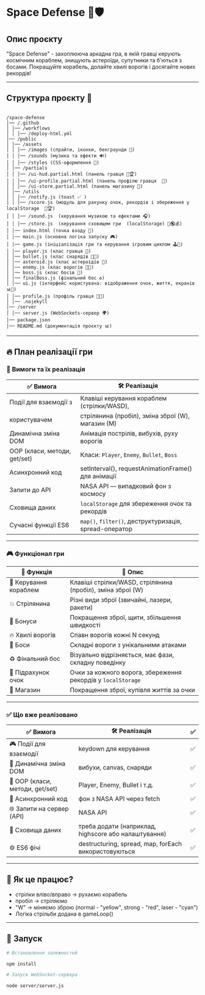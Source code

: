 # Space Defense 🚀🛡️

## Опис проєкту  

"Space Defense" - захоплююча аркадна гра, в якій гравці керують космічним кораблем, знищують астероїди, супутники та б'ються з босами. Покращуйте корабель, долайте хвилі ворогів і досягайте нових рекордів!

---

## Структура проєкту 📂

```plaintext

/space-defense  
│── /.github
│ │── /workflows
│ │ │── /deploy-html.yml
│── /public  
│ │── /assets  
│ │ │── /images (спрайти, іконки, бекграунди 💾)  
│ │ │── /sounds (музика та ефекти 🔊)  
│ │ │── /styles (CSS-оформлення 🎨)
│ │── /partials  
│ │ │── /ui-hud.partial.html (панель гравця 🧑🏆)  
│ │ │── /ui-profile.partial.html (панель профілю гравця  👤)  
│ │ │── /ui-store.partial.html (панель магазину 🛒)
│ │── /utils  
│ │ │── /notify.js (toast ✅ )  
│ │ │── /score.js (модуль для рахунку очок, рекордів і збереження у localStorage  🎯🏆)
│ │ │── /sound.js  (керування музикою та ефектами 🎧)  
│ │ │── /store.js  (керування сховищем гри  (localStorage) 💾🔇💰)
│ │── index.html (точка входу 🧠)
│ │── main.js (основна логіка запуску 🎮)  
│ │── game.js (ініціалізація гри та керування ігровим циклом 🕹️🔁)  
│ │── player.js (клас гравця 🚀)  
│ │── bullet.js (клас снарядів 🔫💥)
│ │── asteroid.js (клас астероідів 🌌)
│ │── enemy.js (клас ворогів 🤖🔥)  
│ │── boss.js (клас босів 👾)  
│ │── finalBoss.js (фінальний бос ♻️)  
│ │── ui.js (інтерфейс користувача: відображення очок, життя, екранів 📊🎁)
│ │── profile.js (профіль гравця 👩‍🚀)  
│ │── .nojekyll  
│── /server  
│ │── server.js (WebSockets-сервер 🌍)  
│── package.json  
│── README.md (документація проєкту 📊)

```

---

## 🔥 План реалізації гри

### 🎯 Вимоги та їх реалізація

| ✅ **Вимога**                 | 🛠 **Реалізація**                                      |
|-------------------------------|--------------------------------------------------------|
| Події для взаємодії з         | Клавіші керування кораблем (стрілки/WASD),             |
| користувачем                  | стрілянина (пробіл), зміна зброї (W),  магазин (М)     |
| Динамічна зміна DOM           | Анімація пострілів, вибухів, руху ворогів              |
| OOP (класи, методи, get/set)  | Класи: `Player`, `Enemy`, `Bullet`, `Boss`             |
| Асинхронний код               | setInterval(), requestAnimationFrame() для анімації    |
| Запити до API                 | NASA API — випадковий фон з космосу                    |
| Сховища даних                 |`localStorage` для збереження очок та рекордів          |
| Сучасні функції ES6           | `map()`, `filter()`, деструктуризація, spread-оператор |

---

### 🎮 Функціонал гри

| 📌 **Функція**                | 🎯 **Опис**                                                 |
|--------------------------------|-------------------------------------------------------------|
| 🚀 Керування кораблем         | Клавіші стрілки/WASD, стрілянина (пробіл), зміна зброї (W)   |
| 💥 Стрілянина                 | Різні види зброї (звичайні, лазери, ракети)                  |
| 🎁 Бонуси                     | Покращення зброї, щити, збільшення швидкості                 |
| 🔥 Хвилі ворогів              | Спавн ворогів кожні N секунд                                 |
| 👾 Боси                       | Складні вороги з унікальними атаками                         |
| ♻️ Фінальний бос              | Візуально відрізняється, має фази, складну поведінку         |
| 🎯 Підрахунок очок            | Очки за кожного ворога, збереження рекордів у `localStorage` |
| 🛒 Магазин                    | Покращення зброї, купівля життів за очки                     |

---

### ✅ Що вже реалізовано

| ✅ **Вимога**                   | 🛠 **Реалізація**                                    |  ✅ |
|---------------------------------|------------------------------------------------------|------|
| 🎮 Події для взаємодії          | keydown для керування                                |  ✅ |
| 🧱 Динамічна зміна DOM          | вибухи, canvas, снаряди                              |  ✅ |
| 🧠 OOP (класи, методи, get/set) | Player, Enemy, Bullet і т.д.                         |  ✅ |
|  🔁 Асинхронний код             | фон з NASA API через fetch                           |  ✅ |
| 🌐 Запити на сервер (API)       | NASA API                                             |  ✅ |
| 💾 Сховища даних                | треба додати (наприклад, highscore або налаштування) |  ✅ |
| ⚙️ ES6 фічі                     | destructuring, spread, map, forEach використовуються |  ✅ |

---

## 📌 Як це працює?

- стрілки вліво/вправо → рухаємо корабель
- пробіл → стріляємо
- "W" → міняємо зброю (normal - "yellow", strong - "red", laser - "cyan")
- Логіка стрільби додана в gameLoop()

---

## 📌 Запуск

```bash
# Встановлення залежностей

npm install

# Запуск WebSocket-сервера

node server/server.js
